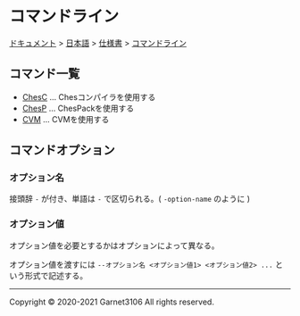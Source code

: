 # コマンドライン

[ドキュメント](../../../index.md) > [日本語](../../index.md) > [仕様書](../index.md) > [コマンドライン](./index.md)

## コマンド一覧

- [ChesC](./chesc/index.md) ... Chesコンパイラを使用する
- [ChesP](./chesp/index.md) ... ChesPackを使用する
- [CVM](./cvm/index.md) ... CVMを使用する

## コマンドオプション

### オプション名

接頭辞 `-` が付き、単語は `-` で区切られる。( `-option-name` のように )

### オプション値

オプション値を必要とするかはオプションによって異なる。

オプション値を渡すには `--オプション名 <オプション値1> <オプション値2> ...` という形式で記述する。

---

Copyright © 2020-2021 Garnet3106 All rights reserved.
